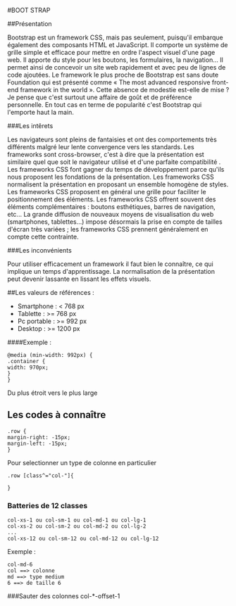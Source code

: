 #BOOT STRAP

##Présentation

Bootstrap est un framework CSS, mais pas seulement, puisqu'il embarque également des composants HTML et JavaScript. Il comporte un système de grille simple et efficace pour mettre en ordre l'aspect visuel d'une page web. Il apporte du style pour les boutons, les formulaires, la navigation… Il permet ainsi de concevoir un site web rapidement et avec peu de lignes de code ajoutées. Le framework le plus proche de Bootstrap est sans doute Foundation qui est présenté comme « The most advanced responsive front-end framework in the world ». Cette absence de modestie est-elle de mise ? Je pense que c'est surtout une affaire de goût et de préférence personnelle. En tout cas en terme de popularité c'est Bootstrap qui l'emporte haut la main.

###Les intêrets

Les navigateurs sont pleins de fantaisies et ont des comportements très différents malgré leur lente convergence vers les standards. Les frameworks sont cross-browser, c'est à dire que la présentation est similaire quel que soit le navigateur utilisé et d'une parfaite compatibilité .
Les frameworks CSS font gagner du temps de développement parce qu'ils nous proposent les fondations de la présentation.
Les frameworks CSS normalisent la présentation en proposant un ensemble homogène de styles.
Les frameworks CSS proposent en général une grille pour faciliter le positionnement des éléments.
Les frameworks CSS offrent souvent des éléments complémentaires : boutons esthétiques, barres de navigation, etc...
La grande diffusion de nouveaux moyens de visualisation du web (smartphones, tablettes…) impose désormais la prise en compte de tailles d'écran très variées ; les frameworks CSS prennent généralement en compte cette contrainte.

###Les inconvénients

Pour utiliser efficacement un framework il faut bien le connaître, ce qui implique un temps d'apprentissage.
La normalisation de la présentation peut devenir lassante en lissant les effets visuels.

##Les valeurs de références :

* Smartphone : < 768 px
* Tablette : >= 768 px
* Pc portable : >= 992 px
* Desktop : >= 1200 px

####Exemple :

	@media (min-width: 992px) {
	.container {
    width: 970px;
	}
	}

Du plus étroit vers le plus large 
## Les codes à connaître

	.row {
	margin-right: -15px;
	margin-left: -15px;
	}

Pour selectionner un type de colonne en particulier

	.row [class^="col-"]{
	
	}


### Batteries de 12 classes
	col-xs-1 ou col-sm-1 ou col-md-1 ou col-lg-1
	col-xs-2 ou col-sm-2 ou col-md-2 ou col-lg-2
	...
	col-xs-12 ou col-sm-12 ou col-md-12 ou col-lg-12

Exemple : 
	
	col-md-6
	col ==> colonne
	md ==> type medium
	6 ==> de taille 6

###Sauter des colonnes
	col-*-offset-1